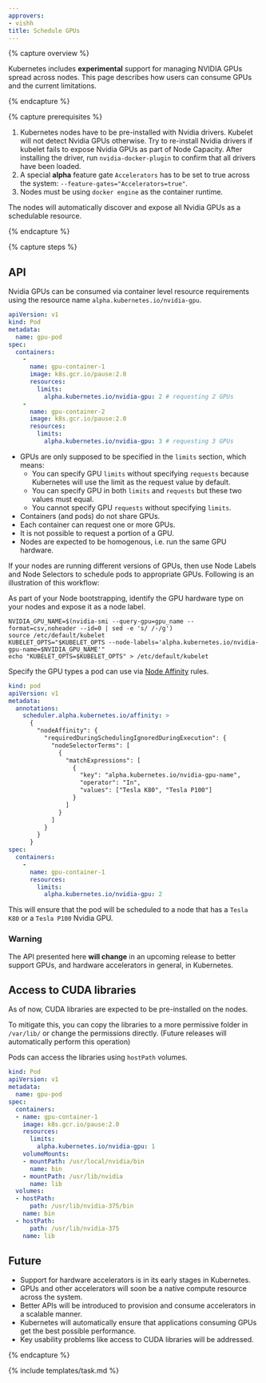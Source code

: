```yaml
---
approvers:
- vishh
title: Schedule GPUs
---
```


{% capture overview %}

Kubernetes includes **experimental** support for managing NVIDIA GPUs spread across nodes.
This page describes how users can consume GPUs and the current limitations.

{% endcapture %}

{% capture prerequisites %}

1. Kubernetes nodes have to be pre-installed with Nvidia drivers. Kubelet will not detect Nvidia GPUs otherwise. Try to re-install Nvidia drivers if kubelet fails to expose Nvidia GPUs as part of Node Capacity. After installing the driver, run `nvidia-docker-plugin` to confirm that all drivers have been loaded.
2. A special **alpha** feature gate `Accelerators` has to be set to true across the system: `--feature-gates="Accelerators=true"`.
3. Nodes must be using `docker engine` as the container runtime.

The nodes will automatically discover and expose all Nvidia GPUs as a schedulable resource.

{% endcapture %}

{% capture steps %}

## API

Nvidia GPUs can be consumed via container level resource requirements using the resource name `alpha.kubernetes.io/nvidia-gpu`.

```yaml
apiVersion: v1
kind: Pod 
metadata:
  name: gpu-pod
spec: 
  containers: 
    - 
      name: gpu-container-1
      image: k8s.gcr.io/pause:2.0
      resources: 
        limits: 
          alpha.kubernetes.io/nvidia-gpu: 2 # requesting 2 GPUs
    -
      name: gpu-container-2
      image: k8s.gcr.io/pause:2.0
      resources: 
        limits: 
          alpha.kubernetes.io/nvidia-gpu: 3 # requesting 3 GPUs
```

- GPUs are only supposed to be specified in the `limits` section, which means:
  * You can specify GPU `limits` without specifying `requests` because Kubernetes
    will use the limit as the request value by default.
  * You can specify GPU in both `limits` and `requests` but these two values must equal.
  * You cannot specify GPU `requests` without specifying `limits`.
- Containers (and pods) do not share GPUs.
- Each container can request one or more GPUs.
- It is not possible to request a portion of a GPU.
- Nodes are expected to be homogenous, i.e. run the same GPU hardware.

If your nodes are running different versions of GPUs, then use Node Labels and Node Selectors to schedule pods to appropriate GPUs.
Following is an illustration of this workflow:

As part of your Node bootstrapping, identify the GPU hardware type on your nodes and expose it as a node label.

```shell
NVIDIA_GPU_NAME=$(nvidia-smi --query-gpu=gpu_name --format=csv,noheader --id=0 | sed -e 's/ /-/g')
source /etc/default/kubelet
KUBELET_OPTS="$KUBELET_OPTS --node-labels='alpha.kubernetes.io/nvidia-gpu-name=$NVIDIA_GPU_NAME'"
echo "KUBELET_OPTS=$KUBELET_OPTS" > /etc/default/kubelet
```

Specify the GPU types a pod can use via [Node Affinity](/docs/concepts/configuration/assign-pod-node/#affinity-and-anti-affinity) rules.

```yaml
kind: pod
apiVersion: v1
metadata:
  annotations:
    scheduler.alpha.kubernetes.io/affinity: >
      {
        "nodeAffinity": {
          "requiredDuringSchedulingIgnoredDuringExecution": {
            "nodeSelectorTerms": [
              {
                "matchExpressions": [
                  {
                    "key": "alpha.kubernetes.io/nvidia-gpu-name",
                    "operator": "In",
                    "values": ["Tesla K80", "Tesla P100"]
                  }
                ]
              }
            ]
          }
        }
      }
spec:
  containers:
    -
      name: gpu-container-1
      resources:
        limits:
          alpha.kubernetes.io/nvidia-gpu: 2
```

This will ensure that the pod will be scheduled to a node that has a `Tesla K80` or a `Tesla P100` Nvidia GPU.

### Warning

The API presented here **will change** in an upcoming release to better support GPUs, and hardware accelerators in general, in Kubernetes.

## Access to CUDA libraries

As of now, CUDA libraries are expected to be pre-installed on the nodes.

To mitigate this, you can copy the libraries to a more permissive folder in ``/var/lib/`` or change the permissions directly. (Future releases will automatically perform this operation)

Pods can access the libraries using `hostPath` volumes.

```yaml
kind: Pod
apiVersion: v1
metadata:
  name: gpu-pod
spec:
  containers:
  - name: gpu-container-1
    image: k8s.gcr.io/pause:2.0
    resources:
      limits:
        alpha.kubernetes.io/nvidia-gpu: 1
    volumeMounts:
    - mountPath: /usr/local/nvidia/bin
      name: bin
    - mountPath: /usr/lib/nvidia
      name: lib
  volumes:
  - hostPath:
      path: /usr/lib/nvidia-375/bin
    name: bin
  - hostPath:
      path: /usr/lib/nvidia-375
    name: lib
```

## Future

- Support for hardware accelerators is in its early stages in Kubernetes.
- GPUs and other accelerators will soon be a native compute resource across the system.
- Better APIs will be introduced to provision and consume accelerators in a scalable manner.
- Kubernetes will automatically ensure that applications consuming GPUs get the best possible performance.
- Key usability problems like access to CUDA libraries will be addressed.

{% endcapture %}

{% include templates/task.md %}
